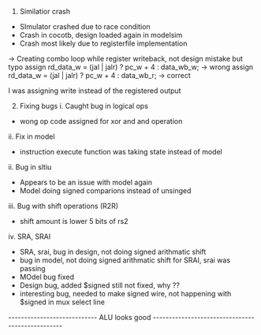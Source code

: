 1. Similatior crash
- SImulator crashed due to race condition
- Crash in cocotb, design loaded again in modelsim
- Crash most likely due to registerfile implementation

-> Creating combo loop while register writeback, not design mistake but typo
assign rd_data_w = (jal | jalr)  ? pc_w + 4 : data_wb_w; -> wrong
assign rd_data_w = (jal | jalr)  ? pc_w + 4 : data_wb_r; -> correct

I was assigning write instead of the registered output

2. Fixing bugs
i. Caught bug in logical ops
- wong op code assigned for xor and and operation

ii. Fix in model
- instruction execute function was taking state instead of model

ii. Bug in sltiu
- Appears to be an issue with model again
- Model doing signed comparions instead of unsinged

iii. Bug with shift operations (R2R)
- shift amount is lower 5 bits of rs2

iv. SRA, SRAI
- SRA, srai, bug in design, not doing signed arithmatic shift
- bug in model, not doing signed arithmatic shift for SRAI, srai was passing
- MOdel bug fixed
- Design bug, added $signed still not fixed, why ??
- interesting bug, needed to make signed wire, not happening with $signed in mux select line

---------------------------- ALU looks good -------------------------------------------------
